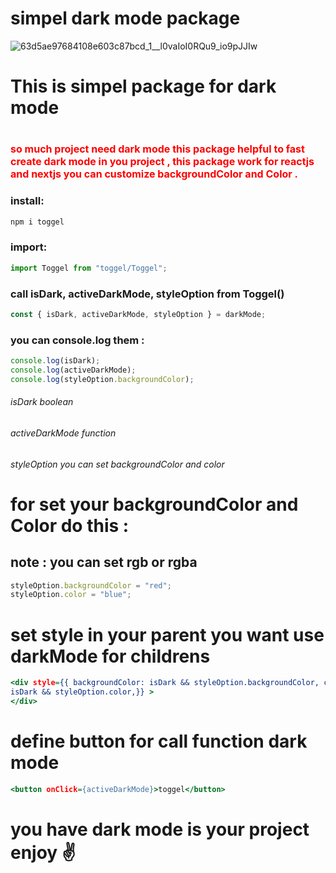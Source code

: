 # simpel dark mode package

![63d5ae97684108e603c87bcd_1__l0vaIoI0RQu9_io9pJJIw](https://github.com/mosenn/toggel-npm-package/assets/91747908/dbd62166-c9c9-4e24-8e6c-6348e6eb2318)

<h1>This is simpel package for dark mode <h1>
<p style='font-size:16px; color:red;'>
so much project need dark mode this package helpful to fast create dark mode in you project , this package work for reactjs and nextjs 
you can customize backgroundColor and Color . 
</p>


### install:
```javascript
npm i toggel
```
### import:
```javascript
import Toggel from "toggel/Toggel";
```

### call isDark, activeDarkMode, styleOption from Toggel()

```javascript
const { isDark, activeDarkMode, styleOption } = darkMode;
```

### you can console.log them :

```javascript
console.log(isDark);
console.log(activeDarkMode);
console.log(styleOption.backgroundColor);
```

###### isDark boolean

###### activeDarkMode function

###### styleOption you can set backgroundColor and color

# for set your backgroundColor and Color do this :

## note : you can set rgb or rgba

```javascript
styleOption.backgroundColor = "red";
styleOption.color = "blue";
```

# set style in your parent you want use darkMode for childrens

```htm
<div style={{ backgroundColor: isDark && styleOption.backgroundColor, color:
isDark && styleOption.color,}} >
</div>
```

# define button for call function dark mode
```htm
<button onClick={activeDarkMode}>toggel</button>
```

# you have dark mode is your project enjoy ✌
